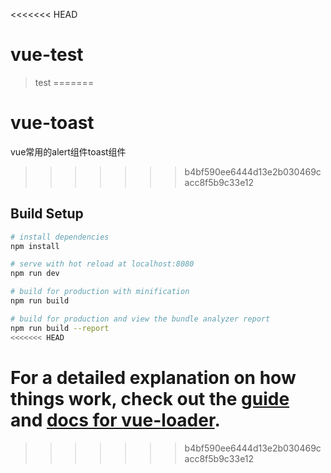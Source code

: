 <<<<<<< HEAD
# vue-test

> test
=======
# vue-toast
vue常用的alert组件toast组件

>>>>>>> b4bf590ee6444d13e2b030469cacc8f5b9c33e12

## Build Setup

``` bash
# install dependencies
npm install

# serve with hot reload at localhost:8080
npm run dev

# build for production with minification
npm run build

# build for production and view the bundle analyzer report
npm run build --report
<<<<<<< HEAD
```

For a detailed explanation on how things work, check out the [guide](http://vuejs-templates.github.io/webpack/) and [docs for vue-loader](http://vuejs.github.io/vue-loader).
=======
>>>>>>> b4bf590ee6444d13e2b030469cacc8f5b9c33e12
